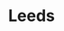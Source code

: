---
title: Leeds
crosslinks:
- xkcd
- unitedkingdom
- TranslationStudies
- OutOfTheLoop
- SLRep
- RPDRqueensnearme
- shittykickstarters
- AskUK
- york
- analog
- hmm
- LoudBangsInLeeds
- TheCivilService
- yorkshire
---